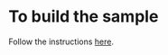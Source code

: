 # To build the sample

Follow the instructions [here](https://github.com/Azure/azure-iot-sdks/blob/master/doc/mbed_setup.md).